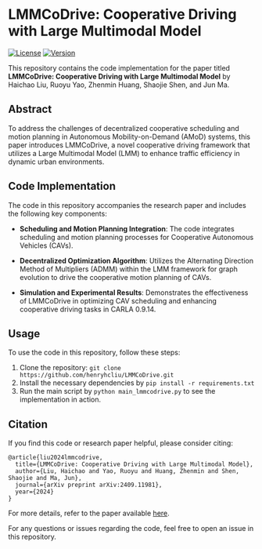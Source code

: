 # LMMCoDrive: Cooperative Driving with Large Multimodal Model

[![License](https://img.shields.io/badge/License-MIT-blue.svg)](https://github.com/henryhcliu/LMMCoDrive/blob/main/LICENSE)
[![Version](https://img.shields.io/badge/Version-1.0-brightgreen)](https://github.com/henryhcliu/LMMCoDrive/releases/tag/v1.0)

This repository contains the code implementation for the paper titled **LMMCoDrive: Cooperative Driving with Large Multimodal Model** by Haichao Liu, Ruoyu Yao, Zhenmin Huang, Shaojie Shen, and Jun Ma.

## Abstract

To address the challenges of decentralized cooperative scheduling and motion planning in Autonomous Mobility-on-Demand (AMoD) systems, this paper introduces LMMCoDrive, a novel cooperative driving framework that utilizes a Large Multimodal Model (LMM) to enhance traffic efficiency in dynamic urban environments.

## Code Implementation

The code in this repository accompanies the research paper and includes the following key components:

- **Scheduling and Motion Planning Integration**: The code integrates scheduling and motion planning processes for Cooperative Autonomous Vehicles (CAVs).
  
- **Decentralized Optimization Algorithm**: Utilizes the Alternating Direction Method of Multipliers (ADMM) within the LMM framework for graph evolution to drive the cooperative motion planning of CAVs.

- **Simulation and Experimental Results**: Demonstrates the effectiveness of LMMCoDrive in optimizing CAV scheduling and enhancing cooperative driving tasks in CARLA 0.9.14.

## Usage

To use the code in this repository, follow these steps:

1. Clone the repository: `git clone https://github.com/henryhcliu/LMMCoDrive.git`
2. Install the necessary dependencies by `pip install -r requirements.txt`
4. Run the main script by `python main_lmmcodrive.py` to see the implementation in action.

## Citation

If you find this code or research paper helpful, please consider citing:
```
@article{liu2024lmmcodrive,
  title={LMMCoDrive: Cooperative Driving with Large Multimodal Model},
  author={Liu, Haichao and Yao, Ruoyu and Huang, Zhenmin and Shen, Shaojie and Ma, Jun},
  journal={arXiv preprint arXiv:2409.11981},
  year={2024}
}
```
For more details, refer to the paper available [here](https://arxiv.org/pdf/2409.11981).

For any questions or issues regarding the code, feel free to open an issue in this repository.
